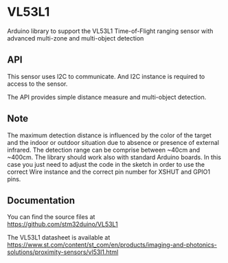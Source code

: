 # VL53L1
Arduino library to support the VL53L1 Time-of-Flight ranging sensor with advanced multi-zone and multi-object detection

## API

This sensor uses I2C to communicate. And I2C instance is required to access to the sensor.

The API provides simple distance measure and multi-object detection.
  

## Note

The maximum detection distance is influenced by the color of the target and
the indoor or outdoor situation due to absence or presence of external
infrared. The detection range can be comprise between ~40cm and ~400cm.
The library should work also with standard Arduino boards. In this case you just
need to adjust the code in the sketch in order to use the correct Wire instance and
the correct pin number for XSHUT and GPIO1 pins.

## Documentation

You can find the source files at  
https://github.com/stm32duino/VL53L1

The VL53L1 datasheet is available at  
https://www.st.com/content/st_com/en/products/imaging-and-photonics-solutions/proximity-sensors/vl53l1.html
